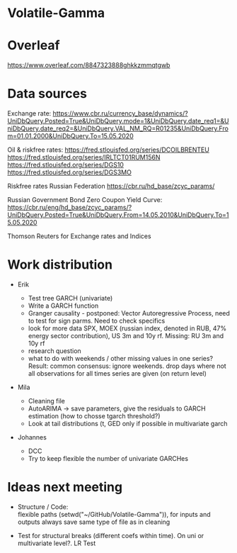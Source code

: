# Volatile-Gamma

# Overleaf

https://www.overleaf.com/8847323888ghkkzmmqtgwb 


# Data sources
Exchange rate:
https://www.cbr.ru/currency_base/dynamics/?UniDbQuery.Posted=True&UniDbQuery.mode=1&UniDbQuery.date_req1=&UniDbQuery.date_req2=&UniDbQuery.VAL_NM_RQ=R01235&UniDbQuery.From=01.01.2000&UniDbQuery.To=15.05.2020

Oil & riskfree rates:
https://fred.stlouisfed.org/series/DCOILBRENTEU
https://fred.stlouisfed.org/series/IRLTCT01RUM156N
https://fred.stlouisfed.org/series/DGS10
https://fred.stlouisfed.org/series/DGS3MO

Riskfree rates Russian Federation
https://cbr.ru/hd_base/zcyc_params/

Russian Government Bond Zero Coupon Yield Curve:
https://cbr.ru/eng/hd_base/zcyc_params/?UniDbQuery.Posted=True&UniDbQuery.From=14.05.2010&UniDbQuery.To=15.05.2020

Thomson Reuters for Exchange rates and Indices 

# Work distribution
* Erik
  * Test tree GARCH (univariate)
  * Write a GARCH function
  * Granger causality - postponed: Vector Autoregressive Process, need to test for sign parms. Need to check specifics
  * look for more data
	SPX, MOEX (russian index, denoted in RUB, 47% energy sector contribution), US 3m and 10y rf.
	Missing: RU 3m and 10y rf
  * research question
  * what to do with weekends / other missing values in one series? 
	Result: common consensus: ignore weekends. drop days where not all observations for all times series are given (on return level)

* Mila
  * Cleaning file
  * AutoARIMA -> save parameters, give the residuals to GARCH estimation (how to chosse tgarch threshold?)
  * Look at tail distributions (t, GED only if possible in multivariate garch
  
* Johannes
  * DCC
  * Try to keep flexible the number of univariate GARCHes
  
# Ideas next meeting
* Structure / Code: 	
	flexible paths (setwd("~/GitHub/Volatile-Gamma")), for inputs and outputs
	always save same type of file as in cleaning

* Test for structural breaks (different coefs within time). On uni or multivariate level?. LR Test
